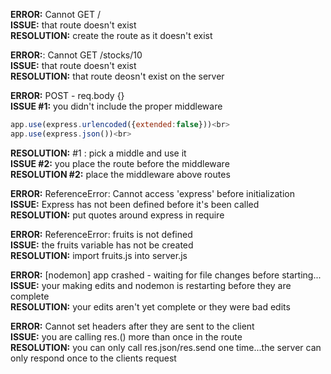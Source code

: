 
**ERROR:** Cannot GET /<br>
**ISSUE:** that route doesn't exist <br>
**RESOLUTION:** create the route as it doesn't exist

**ERROR:**: Cannot GET /stocks/10<br>
**ISSUE:** that route doesn't exist <br>
**RESOLUTION:** that route deosn't exist on the server<br>



**ERROR:** POST - req.body {}<br>
**ISSUE #1:**  you didn't include the proper middleware<br>
```js
app.use(express.urlencoded({extended:false}))<br>
app.use(express.json())<br>
```
**RESOLUTION:**  #1 : pick a middle and use it<br>
**ISSUE  #2:** you place the route before the middleware<br>
**RESOLUTION  #2:**  place the middleware above routes<br>

**ERROR:** ReferenceError: Cannot access 'express' before initialization<br>
**ISSUE:** Express has not been defined before it's been called<br>
**RESOLUTION:** put quotes around express in require<br>

**ERROR:** ReferenceError: fruits is not defined<br>
**ISSUE:**  the fruits variable has not be created<br>
**RESOLUTION:** import fruits.js into server.js<br>

**ERROR:** [nodemon] app crashed - waiting for file changes before starting...<br>
**ISSUE:**  your making edits and nodemon is restarting before they are complete<br>
**RESOLUTION:** your edits aren't yet complete or they were bad edits<br>

**ERROR:** Cannot set headers after they are sent to the client<br>
**ISSUE:**  you are calling res.() more than once in the route<br>
**RESOLUTION:** you can only call res.json/res.send one time...the server can only respond once to the clients request<br>


